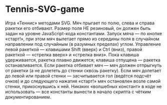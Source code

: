 # Tennis-SVG-game

Игра «Теннис» методами SVG. 
Мяч прыгает по полю, слева и справа ракетки его отбивают. 
Размер поля НЕ резиновый, он должен быть задан на уровне JavaScript-кода константами. 
Запуск мяча — по кнопке «старт!», при этом мяч вылетает прямо из середины поля в случайном направлении под случайным (в разумных пределах) углом. 
Управление левой ракеткой — клавишами Shift (вверх) и Ctrl (вниз),
правой ракеткой — «стрелка вверх» и «стрелка вниз». Пока клавиша удерживается, ракетка плавно движется; клавиша отпущена — ракетка останавливается. 
Если ракетка отбивает мяч — мяч должен отпрыгнуть от ракетки (а не долететь до стенки сквозь ракетку). 
Если мяч долетает до левой или правой стенки — засчитывается гол (ведётся подсчёт очков) и до следующего нажатия «старт!» мяч остановлен возле самой стенки, прикоснувшись к ней. 
Никаких «волшебных констант» в коде не использовать — все константы вынести в начало скрипта с чётким документированием.

